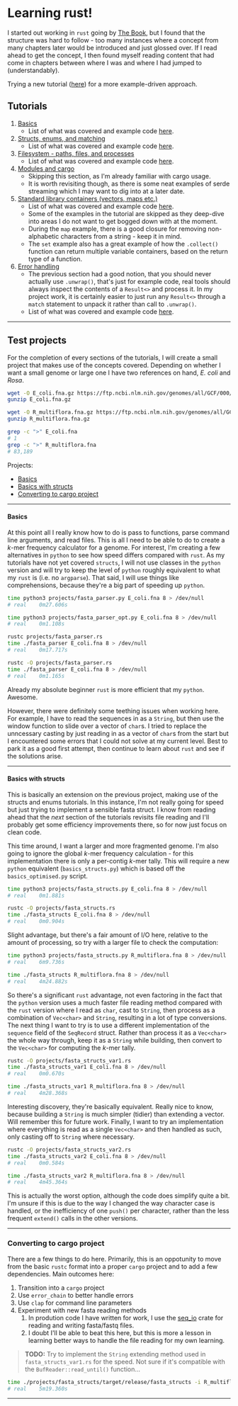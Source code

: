# Learning rust!

I started out working in `rust` going by [The Book](https://doc.rust-lang.org/book/), but I found that the structure was hard to follow - too many instances where a concept from many chapters later would be introduced and just glossed over. If I read ahead to get the concept, I then found myself reading content that had come in chapters between where I was and where I had jumped to (understandably).

Trying a new tutorial ([here](https://stevedonovan.github.io/rust-gentle-intro/)) for a more example-driven approach.

## Tutorials

1. [Basics](https://stevedonovan.github.io/rust-gentle-intro/1-basics.html)
   * List of what was covered and example code [here](docs/1.basics.md).
1. [Structs, enums, and matching](https://stevedonovan.github.io/rust-gentle-intro/2-structs-enums-lifetimes.html)
   * List of what was covered and example code [here](docs/2.structs_enums.md).
1. [Filesystem - paths, files, and processes](https://stevedonovan.github.io/rust-gentle-intro/3-filesystem.html)
   * List of what was covered and example code [here](docs/3.filesystem.md).
1. [Modules and cargo](https://stevedonovan.github.io/rust-gentle-intro/4-modules.html)
   * Skipping this section, as I'm already familiar with cargo usage.
   * It is worth revisiting though, as there is some neat examples of serde streaming which I may want to dig into at a later date.
1. [Standard library containers (vectors, maps etc.)](https://stevedonovan.github.io/rust-gentle-intro/5-stdlib-containers.html)
   * List of what was covered and example code [here](docs/5.containers.md).
   * Some of the examples in the tutorial are skipped as they deep-dive into areas I do not want to get bogged down with at the moment.
   * During the `map` example, there is a good closure for removing non-alphabetic characters from a string - keep it in mind.
   * The `set` example also has a great example of how the `.collect()` function can return multiple variable containers, based on the return type of a function.
1. [Error handling](https://stevedonovan.github.io/rust-gentle-intro/6-error-handling.html)
   * The previous section had a good notion, that you should never actually use `.unwrap()`, that's just for example code, real tools should always inspect the contents of a `Result<>` and process it. In my project work, it is certainly easier to just run any `Result<>` through a `match` statement to unpack it rather than call to `.unwrap()`.
   * List of what was covered and example code [here](docs/6.error_handling.md).

---

## Test projects

For the completion of every sections of the tutorials, I will create a small project that makes use of the concepts covered. Depending on whether I want a small genome or large one I have two references on hand, *E. coli* and *Rosa*.

```bash
wget -O E_coli.fna.gz https://ftp.ncbi.nlm.nih.gov/genomes/all/GCF/000/005/845/GCF_000005845.2_ASM584v2/GCF_000005845.2_ASM584v2_genomic.fna.gz
gunzip E_coli.fna.gz

wget -O R_multiflora.fna.gz https://ftp.ncbi.nlm.nih.gov/genomes/all/GCA/002/564/525/GCA_002564525.1_RMU_r2.0/GCA_002564525.1_RMU_r2.0_genomic.fna.gz
gunzip R_multiflora.fna.gz

grep -c ">" E_coli.fna
# 1
grep -c ">" R_multiflora.fna
# 83,189
```

Projects:

* [Basics](#basics)
* [Basics with structs](#basics-with-structs)
* [Converting to cargo project](#converting-to-cargo-project)

---

#### Basics

At this point all I really know how to do is pass to functions, parse command line arguments, and read files. This is all I need to be able to do to create a *k*-mer frequency calculator for a genome. For interest, I'm creating a few alternatives in `python` to see how speed differs compared with `rust`. As my tutorials have not yet covered `structs`, I will not use classes in the `python` version and will try to keep the level of `python` roughly equivalent to what my `rust` is (i.e. no `argparse`). That said, I will use things like comprehensions, because they're a big part of speeding up `python`.

```bash
time python3 projects/fasta_parser.py E_coli.fna 8 > /dev/null
# real    0m27.606s

time python3 projects/fasta_parser_opt.py E_coli.fna 8 > /dev/null
# real    0m1.108s

rustc projects/fasta_parser.rs
time ./fasta_parser E_coli.fna 8 > /dev/null
# real    0m17.717s

rustc -O projects/fasta_parser.rs
time ./fasta_parser E_coli.fna 8 > /dev/null
# real    0m1.165s
```

Already my absolute beginner `rust` is more efficient that my `python`. Awesome.

However, there were definitely some teething issues when working here. For example, I have to read the sequences in as a `String`, but then use the window function to slide over a vector of `char`s. I tried to replace the unncessary casting by just reading in as a vector of `char`s from the start but I encountered some errors that I could not solve at my current level. Best to park it as a good first attempt, then continue to learn about `rust` and see if the solutions arise.

---

#### Basics with structs

This is basically an extension on the previous project, making use of the structs and enums tutorials. In this instance, I'm not really going for speed but just trying to implement a sensible fasta struct. I know from reading ahead that the *next* section of the tutorials revisits file reading and I'll probably get some efficiency improvements there, so for now just focus on clean code.

This time around, I want a larger and more fragmented genome. I'm also going to ignore the global *k*-mer frequency calculation - for this implementation there is only a per-contig *k*-mer tally. This will require a new `python` equivalent (`basics_structs.py`) which is based off the `basics_optimised.py` script.

```bash
time python3 projects/fasta_structs.py E_coli.fna 8 > /dev/null
# real    0m1.881s

rustc -O projects/fasta_structs.rs
time ./fasta_structs E_coli.fna 8 > /dev/null
# real    0m0.904s
```

Slight advantage, but there's a fair amount of I/O here, relative to the amount of processing, so try with a larger file to check the computation:

```bash
time python3 projects/fasta_structs.py R_multiflora.fna 8 > /dev/null
# real    6m9.736s

time ./fasta_structs R_multiflora.fna 8 > /dev/null
# real    4m24.882s
```

So there's a significant `rust` advantage, not even factoring in the fact that the `python` version uses a much faster file reading method compared with the `rust` version where I read as `char`, cast to `String`, then process as a combination of `Vec<char>` and `String`, resulting in a lot of type conversions. The next thing I want to try is to use a different implementation of the `sequence` field of the `SeqRecord` struct. Rather than process it as a `Vec<char>` the whole way through, keep it as a `String` while building, then convert to the `Vec<char>` for computing the *k*-mer tally.

```bash
rustc -O projects/fasta_structs_var1.rs
time ./fasta_structs_var1 E_coli.fna 8 > /dev/null
# real    0m0.670s

time ./fasta_structs_var1 R_multiflora.fna 8 > /dev/null
# real    4m28.368s
```

Interesting discovery, they're basically equivalent. Really nice to know, because building a `String` is much simpler (tidier) than extending a vector. Will remember this for future work. Finally, I want to try an implementation where everything is read as a single `Vec<char>` and then handled as such, only casting off to `String` where necessary.

```bash
rustc -O projects/fasta_structs_var2.rs
time ./fasta_structs_var2 E_coli.fna 8 > /dev/null
# real    0m0.584s

time ./fasta_structs_var2 R_multiflora.fna 8 > /dev/null
# real    4m45.364s
```

This is actually the worst option, although the code does simplify quite a bit. I'm unsure if this is due to the way I changed the way character case is handled, or the inefficiency of one `push()` per character, rather than the less frequent `extend()` calls in the other versions. 

---

### Converting to cargo project

There are a few things to do here. Primarily, this is an oppotunity to move from the basic `rustc` format into a proper `cargo` project and to add a few dependencies. Main outcomes here:

1. Transition into a `cargo` project
1. Use `error_chain` to better handle errors
1. Use `clap` for command line parameters
1. Experiment with new fasta reading methods
   1. In prodution code I have written for work, I use the [seq_io](https://docs.rs/seq_io/latest/seq_io/) crate for reading and writing fasta/fastq files.
   1. I doubt I'll be able to beat this here, but this is more a lesson in learning better ways to handle the file reading for my own learning.

>**TODO:** Try to implement the `String` extending method used in `fasta_structs_var1.rs` for the speed. Not sure if it's compatible with the `BufReader::read_until()` function...

```bash
time ./projects/fasta_structs/target/release/fasta_structs -i R_multiflora.fna -k 8 > /dev/null
# real    5m19.360s
```

---
